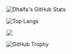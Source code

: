 ![Dhalfa's GitHub Stats](https://github-readme-stats.vercel.app/api?username=USERNAME&show_icons=true&theme=tokyonight)

![Top Langs](https://github-readme-stats.vercel.app/api/top-langs/?username=USERNAME&layout=compact&theme=tokyonight)

![](http://github-profile-summary-cards.vercel.app/api/cards/profile-details?username=USERNAME&theme=tokyonight)

![GitHub Trophy](https://github-profile-trophy.vercel.app/?username=USERNAME&theme=tokyonight)

<!--
**dhlfa/dhlfa** is a ✨ _special_ ✨ repository because its `README.md` (this file) appears on your GitHub profile.

Here are some ideas to get you started:

- 🔭 I’m currently working on ...
- 🌱 I’m currently learning ...
- 👯 I’m looking to collaborate on ...
- 🤔 I’m looking for help with ...
- 💬 Ask me about ...
- 📫 How to reach me: ...
- 😄 Pronouns: ...
- ⚡ Fun fact: ...
-->
